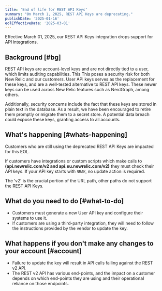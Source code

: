 ```yaml
---
title: 'End of life for REST API Keys'
summary: "On March 1, 2025, REST API Keys are deprecating."
publishDate: '2025-01-16'
eolEffectiveDate: '2025-03-01'
---
```


Effective March 01, 2025, our REST API Keys integration drops support for API integrations.

## Background [#bg]

REST API keys are account-level keys and are not directly tied to a user, which limits auditing capabilities. This This poses a security risk for both New Relic and our customers. User API keys serves as the replacement for these keys, and are a well-tested alternative to REST API keys. These newer keys can be used across New Relic features such as NerdGraph, among others.

Additionally, security concerns include the fact that these keys are stored in plain text in the database. As a result, we have been encouraged to retire them promptly or migrate them to a secret store. A potential data breach could expose these keys, granting access to all accounts.

## What's happening [#whats-happening]

Customers who are still using the deprecated REST API Keys are impacted for this EOL.

If customers have integrations or custom scripts which make calls to **(api.newrelic.com/v2 and api.eu.newrelic.com/v2)** they must check their API keys. If your API key starts with `NRAK`, no update action is required.

<Callout variant="tip">
     The 'v2' is the crucial portion of the URL path, other paths do not support the REST API Keys.
   </Callout>

## What do you need to do [#what-to-do]

* Customers must generate a new User API key and configure their systems to use it.
* If customers are using a third-party integration, they will need to follow the instructions provided by the vendor to update the key.

## What happens if you don't make any changes to your account [#account]

* Failure to update the key will result in API calls failing against the REST v2 API.
* The REST v2 API has various end-points, and the impact on a customer depends on which end-points they are using and their operational reliance on those endpoints.